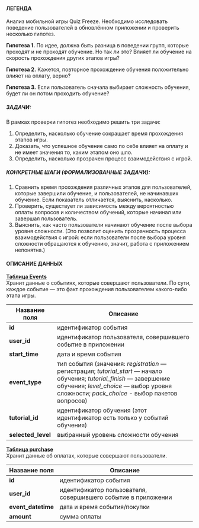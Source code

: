 #### ЛЕГЕНДА
Анализ мобильной игры Quiz Freeze.
Необходимо исследовать поведение пользователей в обновлённом приложении и проверить несколько гипотез.

**Гипотеза 1.**
По идее, должна быть разница в поведении групп, которые проходят и не проходят обучение. Но так ли это? Влияет ли обучение на скорость прохождения других этапов игры?

**Гипотеза 2.**
Кажется, повторное прохождение обучения положительно влияет на оплату, верно?

**Гипотеза 3.**
Если пользователь сначала выбирает сложность обучения, будет ли он потом проходить обучение?


##### ЗАДАЧИ:
В рамках проверки гипотез необходимо решить три задачи:

1. Определить, насколько обучение сокращает время прохождения этапов игры.
2. Доказать, что успешное обучение само по себе влияет на оплату и не имеет значения то, каким этапом оно шло.
3. Определить, насколько прозрачен процесс взаимодействия с игрой.

##### КОНКРЕТНЫЕ ШАГИ (ФОРМАЛИЗОВАННЫЕ ЗАДАЧИ):
1. Сравнить время прохождения различных этапов для пользователей, которые завершили обучение, и пользователей, не начинавших обучение. Если показатель отличается, выяснить, насколько.
2. Проверить, существует ли зависимость между вероятностью оплаты вопросов и количеством обучений, которые начинал или завершал пользователь. 
3. Выяснить, как часто пользователи начинают обучение после выбора уровня сложности. (Это позволит оценить прозрачность процесса взаимодействия с игрой: если пользователи после выбора уровня сложности обращаются к обучению, значит, работа с приложением непонятна.)


#### ОПИСАНИЕ ДАННЫХ

[**Таблица Events**](https://github.com/A-Somnambula/Data-Analytics/blob/main/Projects/%D0%90%D0%BD%D0%B0%D0%BB%D0%B8%D0%B7_%D0%B2%D0%BE%D1%80%D0%BE%D0%BD%D0%BA%D0%B8_%D0%BF%D0%BE%D0%BB%D1%8C%D0%B7%D0%BE%D0%B2%D0%B0%D1%82%D0%B5%D0%BB%D0%B5%D0%B9/7_4_Events.csv)<br>
Хранит данные о событиях, которые совершают пользователи. По сути, каждое событие — это факт прохождения пользователем какого-либо этапа игры.

| Название поля | Описание |
| --- | --- |
| **id** | идентификатор события |
| **user_id** | идентификатор пользователя, совершившего событие в приложении |
| **start_time** | дата и время события |
| **event_type** | тип события (значения: *registration* — регистрация; *tutorial_start* — начало обучения; *tutorial_finish* — завершение обучения; *level_choice* — выбор уровня сложности; *pack_choice* - выбор пакетов вопросов) |
| **tutorial_id** | идентификатор обучения (этот идентификатор есть только у событий обучения) |
| **selected_level** | выбранный уровень сложности обучения |

[**Таблица purchase**](https://github.com/A-Somnambula/Data-Analytics/blob/main/Projects/%D0%90%D0%BD%D0%B0%D0%BB%D0%B8%D0%B7_%D0%B2%D0%BE%D1%80%D0%BE%D0%BD%D0%BA%D0%B8_%D0%BF%D0%BE%D0%BB%D1%8C%D0%B7%D0%BE%D0%B2%D0%B0%D1%82%D0%B5%D0%BB%D0%B5%D0%B9/purchase.csv)<br>
Хранит данные об оплатах, которые совершают пользователи.

| Название поля | Описание |
| --- | --- |
| **id** | идентификатор события |
| **user_id** | идентификатор пользователя, совершившего событие в приложении |
| **event_datetime** | дата и время события/покупки |
| **amount** | сумма оплаты |
